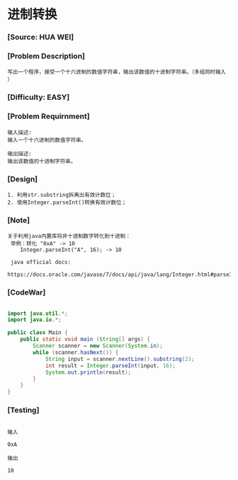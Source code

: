 # 进制转换

### [Source: HUA WEI]

### [Problem Description]
	
	写出一个程序，接受一个十六进制的数值字符串，输出该数值的十进制字符串。（多组同时输入 ）

### [Difficulty: EASY]

### [Problem Requirnment]
	
	输入描述:
	输入一个十六进制的数值字符串。

	输出描述:
	输出该数值的十进制字符串。

### [Design]
	
	1. 利用str.substring拆离出有效计数位；
	2. 使用Integer.parseInt()转换有效计数位；

### [Note]

	关于利用java内置库将非十进制数字转化到十进制：
	 举例：转化 "0xA" -> 10
	 	Integer.parseInt("A", 16); -> 10

	 java official docs:
	 	https://docs.oracle.com/javase/7/docs/api/java/lang/Integer.html#parseInt(java.lang.String,%20int)

### [CodeWar]

```java

import java.util.*;
import java.io.*;

public class Main {
    public static void main (String[] args) {
        Scanner scanner = new Scanner(System.in);
        while (scanner.hasNext()) {
            String input = scanner.nextLine().substring(2);
            int result = Integer.parseInt(input, 16);
            System.out.println(result);
        }
    }
}

```

### [Testing]

```

输入

0xA

输出

10

```